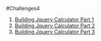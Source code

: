 #Challenges4
1. [Building Jquery Calculator Part 1](http://codinghouse.co/blog/building-a-jquery-calculator-part-1/)
2. [Building Jquery Calculator Part 2](http://codinghouse.co/blog/building-a-jquery-calculator-part-2/)
2. [Building Jquery Calculator Part 3](http://codinghouse.co/blog/building-a-jquery-calculator-part-3/)